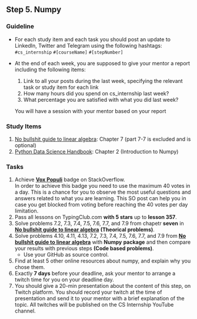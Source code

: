 ## Step 5. Numpy

### Guideline

- For each study item and each task you should post an update to LinkedIn, Twitter and Telegram using the following hashtags:
`#cs_internship`
`#[courseName]`
`#[stepNumber]`

- At the end of each week, you are supposed to give your mentor a report including the following items:
  1. Link to all your posts during the last week, specifying the relevant task or study item for each link
  2. How many hours did you spend on cs_internship last week?
  3. What percentage you are satisfied with what you did last week?
  
  You will have a session with your mentor based on your report
  
  
### Study Items


  1. [No bullshit guide to linear algebra](README.md): Chapter 7 (part 7-7 is excluded and is optional)
  2. [Python Data Science Handbook](README.md): Chapter 2 (Introduction to Numpy)

### Tasks

 1. Achieve [**Vox Populi**](https://stackoverflow.com/help/badges/1108/vox-populi) badge on StackOverflow.  
   In order to achieve this badge you need to use the maximum 40 votes in a day. This is a chance for you to observe the most useful questions and answers related to what you are learning.
This SO post can help you in case you get blocked from voting before reaching the 40 votes per day limitation.
 2. Pass all lessons on TypingClub.com **with 5 stars** up to **lesson 357**.
 3. Solve problems 7.2, 7.3, 7.4, 7.5, 7.6, 7.7, and 7.9 from chapetr **seven** in **[No bullshit guide to linear algebra](README.md)** **(Theorical problems)**.
 4. Solve problems 4.10, 4.11, 4.13, 7.2, 7.3, 7.4, 7.5, 7.6, 7.7, and 7.9 from **[No bullshit guide to linear algebra](README.md)** with **Numpy** **package** and then compare your results with previous steps **(Code based problems)**.
    - Use your GitHub as source control.
 5. Find at least 5 other online resources about numpy, and explain why you chose them.
 6. Exactly **7 days** before your deadline, ask your mentor to arrange a twitch time for you on your deadline day.
 7. You should give a 20-min presentation about the content of this step, on Twitch platform. You should record your twitch at the time of presentation and send it to your mentor with a brief explanation of the topic. All twitches will be published on the CS Internship YouTube channel.
